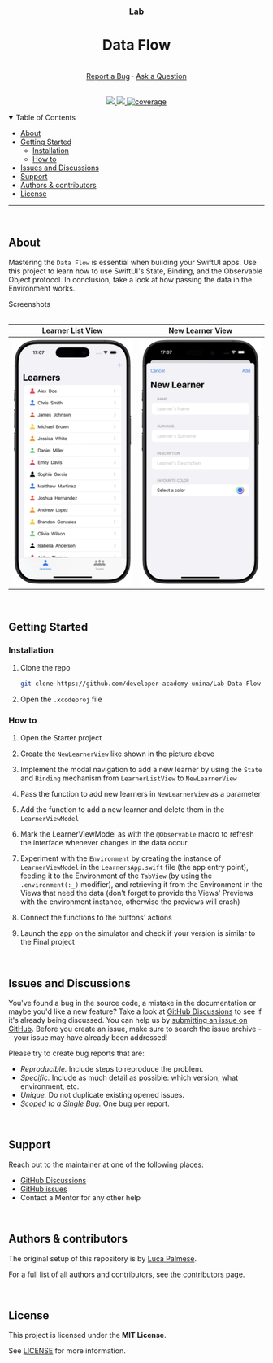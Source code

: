 <div align="center">
  <h3>Lab</h3>
  <h1>Data Flow</h1>
  <br />
  <a href="https://github.com/developer-academy-unina/Lab-Data-Flow/issues/new?assignees=&labels=bug&template=01_BUG_REPORT.md&title=bug%3A+">Report a Bug</a>
  ·
  <a href="https://github.com/developer-academy-unina/Lab-Data-Flow/discussions">Ask a Question</a>
  
</div>
  <br />
<p align="center">
  <a href="#" alt="Xcode Version">
    <img src="https://img.shields.io/static/v1?label=XCode%20Version&message=26.0&color=brightgreen&logo=xcode" />
  </a>        
  <a href="#" alt="Swift Version">
    <img src="https://img.shields.io/static/v1?label=Swift%20Version&message=6.0&color=brightgreen&logo=swift" />
  </a>
  <a href="#" alt="Framework used">
    <img src="https://img.shields.io/static/v1?label=Framework%20used&message=SwiftUI&color=brightgreen&logo=swift"
            alt="coverage">
  </a>          
</p>

<details open="open">
<summary>Table of Contents</summary>

- [About](#about)
- [Getting Started](#getting-started)
  - [Installation](#installation)
  - [How to](#how-to)
- [Issues and Discussions](#issues-and-discussions)
- [Support](#support)
- [Authors & contributors](#authors--contributors)
- [License](#license)

</details>

---
<br />

## About

Mastering the ```Data Flow``` is essential when building your SwiftUI apps. Use this project to learn how to use SwiftUI's State, Binding, and the Observable Object protocol. In conclusion, take a look at how passing the data in the Environment works. 

<summary>Screenshots</summary>
<br>

|                           Learner List View                           |                            New Learner View                            |
| :-------------------------------------------------------------------: | :--------------------------------------------------------------------: |
| <img src="docs/images/LearnerListView.png" title="Learner List View" width="100%"> | <img src="docs/images/NewLearnerView.png" title="New Learner View" width="100%"> |

<br />

## Getting Started

### Installation

1. Clone the repo

   ```sh
   git clone https://github.com/developer-academy-unina/Lab-Data-Flow
   ```

2. Open the ```.xcodeproj``` file

### How to

1. Open the Starter project

2. Create the ```NewLearnerView``` like shown in the picture above

3. Implement the modal navigation to add a new learner by using the ```State``` and ```Binding``` mechanism from ```LearnerListView``` to ```NewLearnerView```

4. Pass the function to add new learners in ```NewLearnerView``` as a parameter

4. Add the function to add a new learner and delete them in the ```LearnerViewModel```

5. Mark the LearnerViewModel as with the ```@Observable``` macro to refresh the interface whenever changes in the data occur

6. Experiment with the ```Environment``` by creating the instance of ```LearnerViewModel``` in the ```LearnersApp.swift``` file (the app entry point), feeding it to the Environment of the ```TabView``` (by using the ```.environment(:_)``` modifier), and retrieving it from the Environment in the Views that need the data (don't forget to provide the Views' Previews with the environment instance, otherwise the previews will crash)

7. Connect the functions to the buttons' actions

6. Launch the app on the simulator and check if your version is similar to the Final project

<br />

## Issues and Discussions

You've found a bug in the source code, a mistake in the documentation or maybe you'd like a new feature? Take a look at [GitHub Discussions](https://github.com/developer-academy-unina/Lab-Data-Flow/discussions) to see if it's already being discussed. You can help us by [submitting an issue on GitHub](https://github.com/developer-academy-unina/Lab-Data-Flow/issues). Before you create an issue, make sure to search the issue archive -- your issue may have already been addressed!

Please try to create bug reports that are:

- _Reproducible._ Include steps to reproduce the problem.
- _Specific._ Include as much detail as possible: which version, what environment, etc.
- _Unique._ Do not duplicate existing opened issues.
- _Scoped to a Single Bug._ One bug per report.

<br />

## Support

Reach out to the maintainer at one of the following places:

- [GitHub Discussions](https://github.com/developer-academy-unina/Lab-Data-Flow/discussions)
- [GitHub issues](https://github.com/developer-academy-unina/Lab-Data-Flow/issues/new?assignees=&labels=question&template=04_SUPPORT_QUESTION.md&title=support%3A+)
- Contact a Mentor for any other help

<br />

## Authors & contributors

The original setup of this repository is by [Luca Palmese](https://github.com/pal-luke).

For a full list of all authors and contributors, see [the contributors page](https://github.com/developer-academy-unina/Lab-Data-Flow/contributors).

<br />

## License

This project is licensed under the **MIT License**.

See [LICENSE](LICENSE) for more information.
